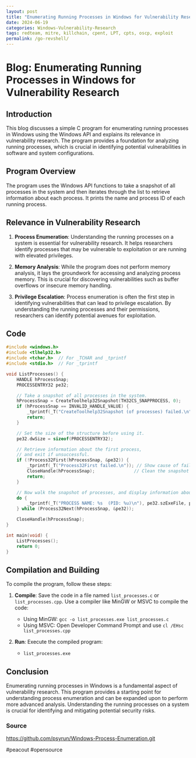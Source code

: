 ```yaml
---
layout: post
title: "Enumerating Running Processes in Windows for Vulnerability Research"
date: 2024-06-19
categories: Windows-Vulnerability-Research
tags: redteam, mitre, killchain, cpent, LPT, cpts, oscp, exploit
permalink: /go-revshell/
---
```

# Blog: Enumerating Running Processes in Windows for Vulnerability Research

## Introduction
This blog discusses a simple C program for enumerating running processes in Windows using the Windows API and explains its relevance in vulnerability research. The program provides a foundation for analyzing running processes, which is crucial in identifying potential vulnerabilities in software and system configurations.

## Program Overview
The program uses the Windows API functions to take a snapshot of all processes in the system and then iterates through the list to retrieve information about each process. It prints the name and process ID of each running process.

## Relevance in Vulnerability Research
1. **Process Enumeration**: Understanding the running processes on a system is essential for vulnerability research. It helps researchers identify processes that may be vulnerable to exploitation or are running with elevated privileges.

2. **Memory Analysis**: While the program does not perform memory analysis, it lays the groundwork for accessing and analyzing process memory. This is crucial for discovering vulnerabilities such as buffer overflows or insecure memory handling.

3. **Privilege Escalation**: Process enumeration is often the first step in identifying vulnerabilities that can lead to privilege escalation. By understanding the running processes and their permissions, researchers can identify potential avenues for exploitation.

## Code
```cpp
#include <windows.h>
#include <tlhelp32.h>
#include <tchar.h>  // For _TCHAR and _tprintf
#include <stdio.h>  // For _tprintf

void ListProcesses() {
    HANDLE hProcessSnap;
    PROCESSENTRY32 pe32;

    // Take a snapshot of all processes in the system.
    hProcessSnap = CreateToolhelp32Snapshot(TH32CS_SNAPPROCESS, 0);
    if (hProcessSnap == INVALID_HANDLE_VALUE) {
        _tprintf(_T("CreateToolhelp32Snapshot (of processes) failed.\n"));
        return;
    }

    // Set the size of the structure before using it.
    pe32.dwSize = sizeof(PROCESSENTRY32);

    // Retrieve information about the first process,
    // and exit if unsuccessful.
    if (!Process32First(hProcessSnap, &pe32)) {
        _tprintf(_T("Process32First failed.\n")); // Show cause of failure
        CloseHandle(hProcessSnap);               // Clean the snapshot object
        return;
    }

    // Now walk the snapshot of processes, and display information about each process in turn.
    do {
        _tprintf(_T("PROCESS NAME: %s  (PID: %u)\n"), pe32.szExeFile, pe32.th32ProcessID);
    } while (Process32Next(hProcessSnap, &pe32));

    CloseHandle(hProcessSnap);
}

int main(void) {
    ListProcesses();
    return 0;
}
```

## Compilation and Building
To compile the program, follow these steps:

1. **Compile**: Save the code in a file named `list_processes.c` or `list_processes.cpp`. Use a compiler like MinGW or MSVC to compile the code:
    - Using MinGW: `gcc -o list_processes.exe list_processes.c`
    - Using MSVC: Open Developer Command Prompt and use `cl /EHsc list_processes.cpp`

2. **Run**: Execute the compiled program:
    - `list_processes.exe`

## Conclusion
Enumerating running processes in Windows is a fundamental aspect of vulnerability research. This program provides a starting point for understanding process enumeration and can be expanded upon to perform more advanced analysis. Understanding the running processes on a system is crucial for identifying and mitigating potential security risks.


### Source 
https://github.com/psyrun/Windows-Process-Enumeration.git

#peacout #opensource


